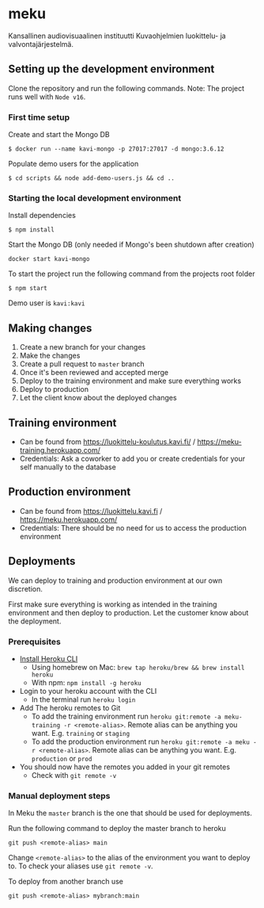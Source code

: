 # meku
Kansallinen audiovisuaalinen instituutti Kuvaohjelmien luokittelu- ja valvontajärjestelmä.

## Setting up the development environment
Clone the repository and run the following commands. Note: The project runs well with `Node v16`.

### First time setup

Create and start the Mongo DB
```
$ docker run --name kavi-mongo -p 27017:27017 -d mongo:3.6.12
```

Populate demo users for the application
```
$ cd scripts && node add-demo-users.js && cd ..
```

### Starting the local development environment

Install dependencies
```
$ npm install
```

Start the Mongo DB (only needed if Mongo's been shutdown after creation)
```
docker start kavi-mongo
```

To start the project run the following command from the projects root folder
```
$ npm start
```

Demo user is `kavi:kavi`

## Making changes
1. Create a new branch for your changes
2. Make the changes
3. Create a pull request to `master` branch
4. Once it's been reviewed and accepted merge
5. Deploy to the training environment and make sure everything works
6. Deploy to production
7. Let the client know about the deployed changes

## Training environment

* Can be found from https://luokittelu-koulutus.kavi.fi/ / https://meku-training.herokuapp.com/
* Credentials: Ask a coworker to add you or create credentials for your self manually to the database

## Production environment
* Can be found from  https://luokittelu.kavi.fi / https://meku.herokuapp.com/
* Credentials: There should be no need for us to access the production environment

## Deployments

We can deploy to training and production environment at our own discretion.

First make sure everything is working as intended in the training environment and then deploy to production. Let the customer know about the deployment.

### Prerequisites
* [Install Heroku CLI](https://devcenter.heroku.com/articles/heroku-cli#install-the-heroku-cli)
  * Using homebrew on Mac: `brew tap heroku/brew && brew install heroku`
  * With npm: `npm install -g heroku`
* Login to your heroku account with the CLI
  * In the terminal run `heroku login`
* Add The heroku remotes to Git
  * To add the training environment run `heroku git:remote -a meku-training -r <remote-alias>`. Remote alias can be anything you want. E.g. `training` or `staging`
  * To add the production environment run `heroku git:remote -a meku -r <remote-alias>`. Remote alias can be anything you want. E.g. `production` or `prod`
* You should now have the remotes you added in your git remotes
  * Check with `git remote -v`

### Manual deployment steps
In Meku the `master` branch is the one that should be used for deployments.

Run the following command to deploy the master branch to heroku
```
git push <remote-alias> main
```
Change `<remote-alias>` to the alias of the environment you want to deploy to. To check your aliases use `git remote -v`.

To deploy from another branch use
```
git push <remote-alias> mybranch:main
```
